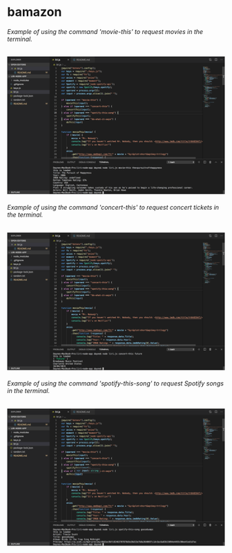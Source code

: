 # bamazon

###### Example of using the command 'movie-this' to request movies in the terminal.
![Movie-This Function](https://github.com/dayneyulber/liri-node-app/blob/master/Screen%20Shot%202019-10-03%20at%208.20.38%20PM.png)

###### Example of using the command 'concert-this' to request concert tickets in the terminal.
![Example of using the command 'concert-this' to request concert tickets in the terminal.](https://github.com/dayneyulber/liri-node-app/blob/master/Screen%20Shot%202019-10-03%20at%208.22.23%20PM.png)

###### Example of using the command 'spotify-this-song' to request Spotify songs in the terminal.
![Example of using the command 'spotify-this-song' to request Spotify songs in the terminal.](https://github.com/dayneyulber/liri-node-app/blob/master/Screen%20Shot%202019-10-03%20at%208.23.16%20PM.png)